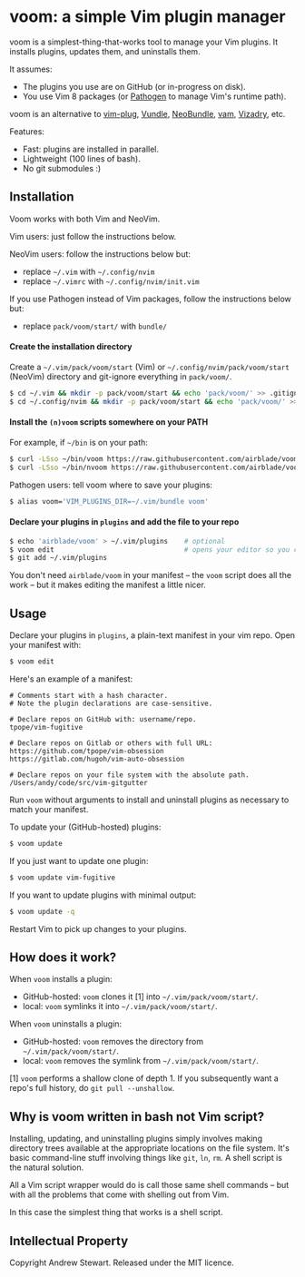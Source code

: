 # voom: a simple Vim plugin manager

voom is a simplest-thing-that-works tool to manage your Vim plugins.  It installs plugins, updates them, and uninstalls them.

It assumes:

- The plugins you use are on GitHub (or in-progress on disk).
- You use Vim 8 packages (or [Pathogen][] to manage Vim's runtime path).

voom is an alternative to [vim-plug][], [Vundle][], [NeoBundle][], [vam][], [Vizadry][], etc.

Features:

* Fast: plugins are installed in parallel.
* Lightweight (100 lines of bash).
* No git submodules :)


## Installation

Voom works with both Vim and NeoVim.

Vim users: just follow the instructions below.

NeoVim users: follow the instructions below but:

- replace `~/.vim` with `~/.config/nvim`
- replace `~/.vimrc` with `~/.config/nvim/init.vim`

If you use Pathogen instead of Vim packages, follow the instructions below but:

- replace `pack/voom/start/` with `bundle/`


#### Create the installation directory

Create a `~/.vim/pack/voom/start` (Vim) or `~/.config/nvim/pack/voom/start` (NeoVim) directory and git-ignore everything in `pack/voom/`.

```sh
$ cd ~/.vim && mkdir -p pack/voom/start && echo 'pack/voom/' >> .gitignore
$ cd ~/.config/nvim && mkdir -p pack/voom/start && echo 'pack/voom/' >> .gitignore
```


#### Install the `(n)voom` scripts somewhere on your PATH

For example, if `~/bin` is on your path:

```sh
$ curl -LSso ~/bin/voom https://raw.githubusercontent.com/airblade/voom/master/voom
$ curl -LSso ~/bin/nvoom https://raw.githubusercontent.com/airblade/voom/master/nvoom
```

Pathogen users: tell voom where to save your plugins:

```sh
$ alias voom='VIM_PLUGINS_DIR=~/.vim/bundle voom'
```


#### Declare your plugins in `plugins` and add the file to your repo

```sh
$ echo 'airblade/voom' > ~/.vim/plugins    # optional
$ voom edit                                # opens your editor so you can declare your plugins
$ git add ~/.vim/plugins
```

You don't need `airblade/voom` in your manifest – the `voom` script does all the work – but it makes editing the manifest a little nicer.


## Usage

Declare your plugins in `plugins`, a plain-text manifest in your vim repo.  Open your manifest with:

```sh
$ voom edit
```

Here's an example of a manifest:

```
# Comments start with a hash character.
# Note the plugin declarations are case-sensitive.

# Declare repos on GitHub with: username/repo.
tpope/vim-fugitive

# Declare repos on Gitlab or others with full URL:
https://github.com/tpope/vim-obsession
https://gitlab.com/hugoh/vim-auto-obsession

# Declare repos on your file system with the absolute path.
/Users/andy/code/src/vim-gitgutter
```

Run `voom` without arguments to install and uninstall plugins as necessary to match your manifest.

To update your (GitHub-hosted) plugins:

```sh
$ voom update
```

If you just want to update one plugin:

```sh
$ voom update vim-fugitive
```

If you want to update plugins with minimal output:

```sh
$ voom update -q
```

Restart Vim to pick up changes to your plugins.



## How does it work?

When `voom` installs a plugin:

- GitHub-hosted: `voom` clones it [1] into `~/.vim/pack/voom/start/`.
- local: `voom` symlinks it into `~/.vim/pack/voom/start/`.

When `voom` uninstalls a plugin:

- GitHub-hosted: `voom` removes the directory from `~/.vim/pack/voom/start/`.
- local: `voom` removes the symlink from `~/.vim/pack/voom/start/`.

[1] `voom` performs a shallow clone of depth 1.  If you subsequently want a repo's full history, do `git pull --unshallow`.


## Why is voom written in bash not Vim script?

Installing, updating, and uninstalling plugins simply involves making directory trees available at the appropriate locations on the file system.  It's basic command-line stuff involving things like `git`, `ln`, `rm`.  A shell script is the natural solution.

All a Vim script wrapper would do is call those same shell commands – but with all the problems that come with shelling out from Vim.

In this case the simplest thing that works is a shell script.


  [pathogen]: https://github.com/tpope/vim-pathogen
  [vim-plug]:https://github.com/junegunn/vim-plug
  [vundle]: https://github.com/gmarik/vundle.vim
  [NeoBundle]: https://github.com/Shougo/neobundle.vim
  [vam]: https://github.com/MarcWeber/vim-addon-manager
  [vizadry]: https://github.com/ardagnir/vizardry
  [neovim]: https://neovim.io/doc/user/nvim_from_vim.html


## Intellectual Property

Copyright Andrew Stewart.  Released under the MIT licence.

